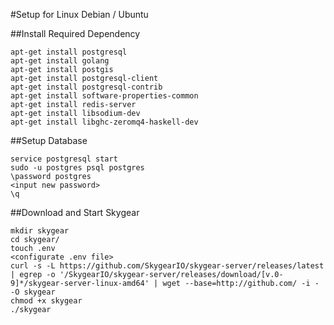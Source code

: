 #Setup for Linux Debian / Ubuntu

##Install Required Dependency

```
apt-get install postgresql
apt-get install golang
apt-get install postgis
apt-get install postgresql-client
apt-get install postgresql-contrib
apt-get install software-properties-common
apt-get install redis-server
apt-get install libsodium-dev
apt-get install libghc-zeromq4-haskell-dev
```

##Setup Database
```
service postgresql start
sudo -u postgres psql postgres
\password postgres
<input new password>
\q
```

##Download and Start Skygear
```
mkdir skygear
cd skygear/
touch .env
<configurate .env file>
curl -s -L https://github.com/SkygearIO/skygear-server/releases/latest | egrep -o '/SkygearIO/skygear-server/releases/download/[v.0-9]*/skygear-server-linux-amd64' | wget --base=http://github.com/ -i - -O skygear
chmod +x skygear
./skygear
```
